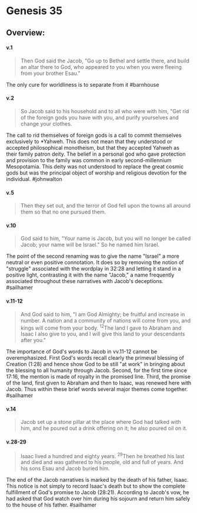 # Genesis 35

## Overview:



#### v.1
>Then God said the Jacob, "Go up to Bethel and settle there, and build an altar there to God, who appeared to you when you were fleeing from your brother Esau."

The only cure for worldliness is to separate from it
#barnhouse 

#### v.2
>So Jacob said to his household and to all who were with him, "Get rid of the foreign gods you have with you, and purify yourselves and change your clothes.

The call to rid themselves of foreign gods is a call to commit themselves exclusively to \*Yahweh. This does not mean that they understood or accepted philosophical monotheism, but that they accepted Yahweh as their family patron deity. The belief in a personal god who gave protection and provision to the family was common in early second-millennium Mesopotamia. This deity was not understood to replace the great cosmic gods but was the principal object of worship and religious devotion for the individual.
#johnwalton 

#### v.5
>Then they set out, and the terror of God fell upon the towns all around them so that no one pursued them.

#### v.10
>God said to him, "Your name is Jacob, but you will no longer be called Jacob; your name will be Israel." So he named him Israel.

The point of the second renaming was to give the name "Israel" a more neutral or even positive connotation. It does so by removing the notion of "struggle" associated with the wordplay in 32:28 and letting it stand in a positive light, contrasting it with the name "Jacob," a name frequently associated throughout these narratives with Jacob's deceptions.
#sailhamer 

#### v.11-12
>And God said to him, "I am God Almighty; be fruitful and increase in number. A nation and a community of nations will come from you, and kings will come from your body. <sup>12</sup>The land I gave to Abraham and Isaac I also give to you, and I will give this land to your descendants after you."

The importance of God's words to Jacob in vv.11-12 cannot be overemphasized. First God's words recall clearly the primeval blessing of Creation (1:28) and hence show God to be still "at work" in bringing about the blessing to all humanity through Jacob. Second, for the first time since 17:16, the mention is made of royalty in the promised line. Third, the promise of the land, first given to Abraham and then to Isaac, was renewed here with Jacob. Thus within these brief words several major themes come together.
#sailhamer 

#### v.14
>Jacob set up a stone pillar at the place where God had talked with him, and he poured out a drink offering on it; he also poured oil on it.

#### v.28-29
>Isaac lived a hundred and eighty years. <sup>29</sup>Then he breathed his last and died and was gathered to his people, old and full of years. And his sons Esau and Jacob buried him.

The end of the Jacob narratives is marked by the death of his father, Isaac. This notice is not simply to record Isaac's death but to show the complete fulfillment of God's promise to Jacob (28:21). According to Jacob's vow, he had asked that God watch over him during his sojourn and return him safely to the house of his father.
#sailhamer 

